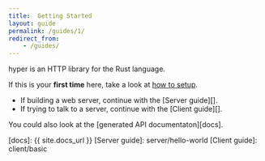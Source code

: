 ```yaml
---
title:  Getting Started
layout: guide
permalink: /guides/1/
redirect_from:
    - /guides/
---
```


hyper is an HTTP library for the Rust language.

If this is your **first time** here, take a look at [how to
setup](init/setup).

- If building a web server, continue with the [Server guide][].
- If trying to talk to a server, continue with the [Client guide][].

You could also look at the [generated API documentaton][docs].

[docs]: {{ site.docs_url }}
[Server guide]: server/hello-world
[Client guide]: client/basic
